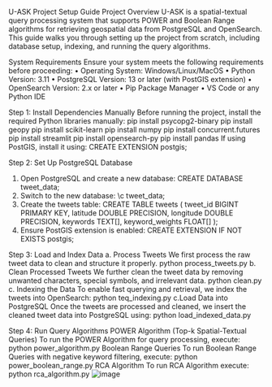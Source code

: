 U-ASK Project Setup Guide
Project Overview
U-ASK is a spatial-textual query processing system that supports POWER and Boolean Range algorithms for retrieving geospatial data from PostgreSQL and OpenSearch. This guide walks you through setting up the project from scratch, including database setup, indexing, and running the query algorithms.
 
System Requirements
Ensure your system meets the following requirements before proceeding:
•	Operating System: Windows/Linux/MacOS
•	Python Version: 3.11
•	PostgreSQL Version: 13 or later (with PostGIS extension)
•	OpenSearch Version: 2.x or later
•	Pip Package Manager
•	VS Code or any Python IDE
 
Step 1: Install Dependencies Manually
Before running the project, install the required Python libraries manually:
pip install psycopg2-binary
pip install geopy
pip install scikit-learn
pip install numpy
pip install concurrent.futures
pip install streamlit
pip install opensearch-py
pip install pandas
If using PostGIS, install it using:
CREATE EXTENSION postgis;
 

Step 2: Set Up PostgreSQL Database
1.	Open PostgreSQL and create a new database: 
CREATE DATABASE tweet_data;
2.	Switch to the new database: 
\c tweet_data;
3.	Create the tweets table: 
CREATE TABLE tweets (
    tweet_id BIGINT PRIMARY KEY,
    latitude DOUBLE PRECISION,
    longitude DOUBLE PRECISION,
    keywords TEXT[],
    keyword_weights FLOAT[]
 );
4.	Ensure PostGIS extension is enabled: 
CREATE EXTENSION IF NOT EXISTS postgis;
 
 Step 3: Load and Index Data
a. Process Tweets
We first process the raw tweet data to clean and structure it properly. 
python process_tweets.py
b. Clean Processed Tweets
We further clean the tweet data by removing unwanted characters, special symbols, and irrelevant data. 
python clean.py
c. Indexing the Data
To enable fast querying and retrieval, we index the tweets into OpenSearch:
python teq_indexing.py
c.Load Data into PostgreSQL
Once the tweets are processed and cleaned, we insert the cleaned tweet data into PostgreSQL using:
python load_indexed_data.py
 
 Step 4: Run Query Algorithms
POWER Algorithm (Top-k Spatial-Textual Queries)
To run the POWER Algorithm for query processing, execute:
python power_algorithm.py
Boolean Range Queries
To run Boolean Range Queries with negative keyword filtering, execute:
python power_boolean_range.py
RCA Algorithm
To run RCA Algorithm execute:
python rca_algorithm.py
![image](https://github.com/user-attachments/assets/97fdc759-47ef-44b9-81ce-a72ac279f641)
